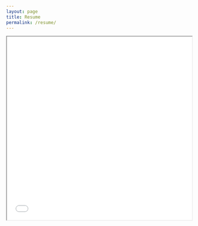 ```yaml
---
layout: page
title: Resume
permalink: /resume/
---
```



<iframe src="/assets/Resume.pdf" width="100%" height="500px"></iframe>
